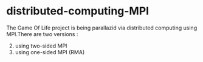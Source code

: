 # distributed-computing-MPI

The Game Of Life project is being parallazid via distributed computing using MPI.There are two versions : 

2) using two-sided MPI
1) using one-sided MPI (RMA)
